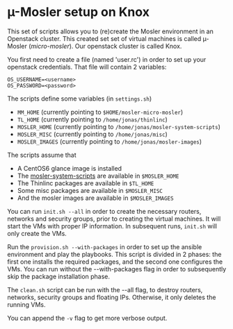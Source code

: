 # µ-Mosler setup on Knox

This set of scripts allows you to (re)create the Mosler environment in an Openstack cluster.
This created set set of virtual machines is called µ-Mosler (*micro-mosler*). Our openstack cluster is called Knox.

You first need to create a file (named 'user.rc') in order to set up your openstack credentials. That file will contain 2 variables:

	OS_USERNAME=<username>
	OS_PASSWORD=<password>

The scripts define some variables (in `settings.sh`)
* `MM_HOME` (currently pointing to `$HOME/mosler-micro-mosler`)
* `TL_HOME` (currently pointing to `/home/jonas/thinlinc`)
* `MOSLER_HOME` (currently pointing to `/home/jonas/mosler-system-scripts`)
* `MOSLER_MISC` (currently pointing to `/home/jonas/misc`)
* `MOSLER_IMAGES` (currently pointing to `/home/jonas/mosler-images`)

The scripts assume that 
* A CentOS6 glance image is installed
* The [mosler-system-scripts](https://github.com/NBISweden/mosler-system-scripts) are available in `$MOSLER_HOME`
* The Thinlinc packages are available in `$TL_HOME`
* Some misc packages are available in `$MOSLER_MISC`
* And the mosler images are available in `$MOSLER_IMAGES`

You can run `init.sh --all` in order to create the necessary routers,
networks and security groups, prior to creating the virtual machines.
It will start the VMs with proper IP information. In subsequent runs,
`init.sh` will only create the VMs.

Run the `provision.sh --with-packages` in order to set up the ansible
environment and play the playbooks. This script is divided in 2
phases: the first one installs the required packages, and the second
one configures the VMs. You can run without the --with-packages flag
in order to subsequently skip the package installation phase.

The `clean.sh` script can be run with the --all flag, to destroy
routers, networks, security groups and floating IPs.  Otherwise, it
only deletes the running VMs.

You can append the `-v` flag to get more verbose output.

